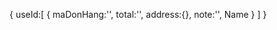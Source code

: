 
{
    useId:[
        {
            maDonHang:'',
            total:'',
            address:{},
            note:'',
            Name
        }
    ]
}